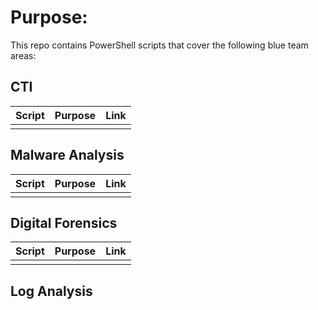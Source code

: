 # Purpose:

This repo contains PowerShell scripts that cover the following blue team areas:

## CTI

| Script | Purpose | Link |
|--|--|--|
|  |  |  |


## Malware Analysis

| Script | Purpose | Link |
|--|--|--|
|  |  |  |

## Digital Forensics

| Script | Purpose | Link |
|--|--|--|
|  |  |  |

## Log Analysis

